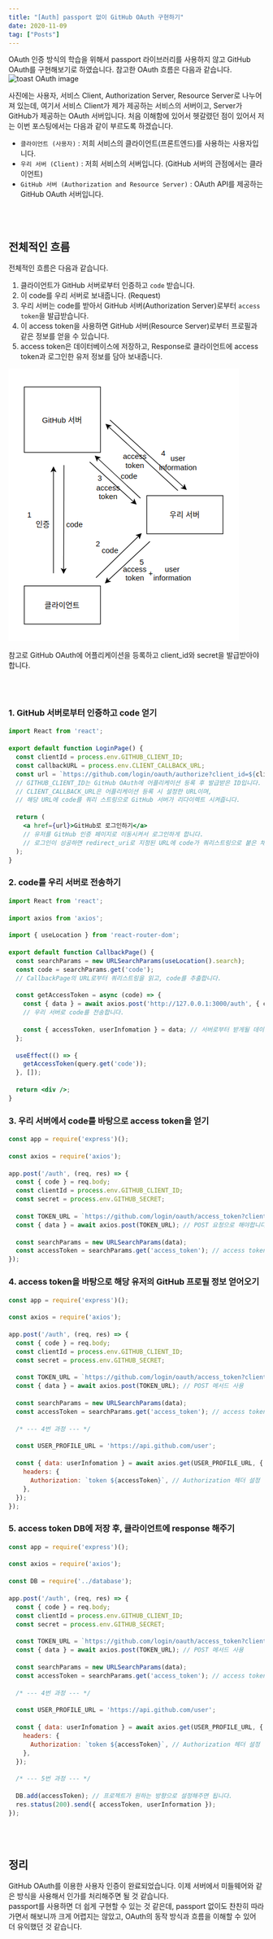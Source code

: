```yaml
---
title: "[Auth] passport 없이 GitHub OAuth 구현하기"
date: 2020-11-09
tag: ["Posts"]
---
```


OAuth 인증 방식의 학습을 위해서 passport 라이브러리를 사용하지 않고 GitHub OAuth를 구현해보기로 하였습니다. 참고한 OAuth 흐름은 다음과 같습니다.
![toast OAuth image](https://image.toast.com/aaaadh/alpha/2017/techblog/1%201%281%29.png)  
  
사진에는 사용자, 서비스 Client, Authorization Server, Resource Server로 나누어져 있는데, 여기서 서비스 Client가 제가 제공하는 서비스의 서버이고, Server가 GitHub가 제공하는 OAuth 서버입니다. 처음 이해함에 있어서 헷갈렸던 점이 있어서 저는 이번 포스팅에서는 다음과 같이 부르도록 하겠습니다.

- `클라이언트 (사용자)` : 저희 서비스의 클라이언트(프론트엔드)를 사용하는 사용자입니다.
- `우리 서버 (Client)` : 저희 서비스의 서버입니다. (GitHub 서버의 관점에서는 클라이언트)
- `GitHub 서버 (Authorization and Resource Server)` : OAuth API를 제공하는 GitHub OAuth 서버입니다.

<br><br>

## 전체적인 흐름

전체적인 흐름은 다음과 같습니다.

1. 클라이언트가 GitHub 서버로부터 인증하고 `code` 받습니다.
2. 이 code를 우리 서버로 보내줍니다. (Request)
3. 우리 서버는 code를 받아서 GitHub 서버(Authorization Server)로부터 `access token`을 발급받습니다.
4. 이 access token을 사용하면 GitHub 서버(Resource Server)로부터 프로필과 같은 정보를 얻을 수 있습니다.
5. access token은 데이터베이스에 저장하고, Response로 클라이언트에 access token과 로그인한 유저 정보를 담아 보내줍니다.

<img src="../images/github-oauth.png" />

참고로 GitHub OAuth에 어플리케이션을 등록하고 client_id와 secret을 발급받아야합니다.

<br><br>

### 1. GitHub 서버로부터 인증하고 code 얻기

```jsx
import React from 'react';

export default function LoginPage() {
  const clientId = process.env.GITHUB_CLIENT_ID;
  const callbackURL = process.env.CLIENT_CALLBACK_URL;
  const url = `https://github.com/login/oauth/authorize?client_id=${clientId}&redirect_uri=${callbackURL}`;
  // GITHUB_CLIENT_ID는 GitHub OAuth에 어플리케이션 등록 후 발급받은 ID입니다.
  // CLIENT_CALLBACK_URL은 어플리케이션 등록 시 설정한 URL이며,
  // 해당 URL에 code를 쿼리 스트링으로 GitHub 서버가 리다이렉트 시켜줍니다.

  return (
    <a href={url}>GitHub로 로그인하기</a>
    // 유저를 GitHub 인증 페이지로 이동시켜서 로그인하게 합니다.
    // 로그인이 성공하면 redirect_uri로 지정된 URL에 code가 쿼리스트링으로 붙은 채로 리다이렉트됩니다.
  );
}
```

### 2. code를 우리 서버로 전송하기

```jsx
import React from 'react';

import axios from 'axios';

import { useLocation } from 'react-router-dom';

export default function CallbackPage() {
  const searchParams = new URLSearchParams(useLocation().search);
  const code = searchParams.get('code');
  // CallbackPage의 URL로부터 쿼리스트링을 읽고, code를 추출합니다.

  const getAccessToken = async (code) => {
    const { data } = await axios.post('http://127.0.0.1:3000/auth', { code });
    // 우리 서버로 code를 전송합니다.

    const { accessToken, userInfomation } = data; // 서버로부터 받게될 데이터 (5번 과정)
  };

  useEffect(() => {
    getAccessToken(query.get('code'));
  }, []);

  return <div />;
}
```

### 3. 우리 서버에서 code를 바탕으로 access token을 얻기

```js
const app = require('express')();

const axios = require('axios');

app.post('/auth', (req, res) => {
  const { code } = req.body;
  const clientId = process.env.GITHUB_CLIENT_ID;
  const secret = process.env.GITHUB_SECRET;

  const TOKEN_URL = `https://github.com/login/oauth/access_token?client_id=${clientId}&client_secret=${secret}&code=${code}`;
  const { data } = await axios.post(TOKEN_URL); // POST 요청으로 해야합니다.
  
  const searchParams = new URLSearchParams(data);
  const accessToken = searchParams.get('access_token'); // access token 획득
});
```

### 4. access token을 바탕으로 해당 유저의 GitHub 프로필 정보 얻어오기

```js
const app = require('express')();

const axios = require('axios');

app.post('/auth', (req, res) => {
  const { code } = req.body;
  const clientId = process.env.GITHUB_CLIENT_ID;
  const secret = process.env.GITHUB_SECRET;

  const TOKEN_URL = `https://github.com/login/oauth/access_token?client_id=${clientId}&client_secret=${secret}&code=${code}`;
  const { data } = await axios.post(TOKEN_URL); // POST 메서드 사용
  
  const searchParams = new URLSearchParams(data);
  const accessToken = searchParams.get('access_token'); // access token 획득

  /* --- 4번 과정 --- */

  const USER_PROFILE_URL = 'https://api.github.com/user';

  const { data: userInfomation } = await axios.get(USER_PROFILE_URL, { // GET 메서드 사용
    headers: {
      Authorization: `token ${accessToken}`, // Authorization 헤더 설정
    },
  });
});
```

### 5. access token DB에 저장 후, 클라이언트에 response 해주기

```js
const app = require('express')();

const axios = require('axios');

const DB = require('../database');

app.post('/auth', (req, res) => {
  const { code } = req.body;
  const clientId = process.env.GITHUB_CLIENT_ID;
  const secret = process.env.GITHUB_SECRET;

  const TOKEN_URL = `https://github.com/login/oauth/access_token?client_id=${clientId}&client_secret=${secret}&code=${code}`;
  const { data } = await axios.post(TOKEN_URL); // POST 메서드 사용
  
  const searchParams = new URLSearchParams(data);
  const accessToken = searchParams.get('access_token'); // access token 획득

  /* --- 4번 과정 --- */

  const USER_PROFILE_URL = 'https://api.github.com/user';

  const { data: userInfomation } = await axios.get(USER_PROFILE_URL, { // GET 메서드 사용
    headers: {
      Authorization: `token ${accessToken}`, // Authorization 헤더 설정
    },
  });

  /* --- 5번 과정 --- */

  DB.add(accessToken); // 프로젝트가 원하는 방향으로 설정해주면 됩니다.
  res.status(200).send({ accessToken, userInformation });
});
```

<br><br>

## 정리

GitHub OAuth를 이용한 사용자 인증이 완료되었습니다. 이제 서버에서 미들웨어와 같은 방식을 사용해서 인가를 처리해주면 될 것 같습니다.  
passport를 사용하면 더 쉽게 구현할 수 있는 것 같은데, passport 없이도 찬찬히 따라가면서 해보니까 크게 어렵지는 않았고, OAuth의 동작 방식과 흐름을 이해할 수 있어 더 유익했던 것 같습니다.
